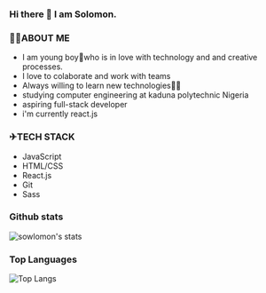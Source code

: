 ### Hi there 👋 I am Solomon.

### 👨‍💻ABOUT ME

- I am young boy👨who is in love with technology and and creative processes.
- I love to colaborate and work with teams
- Always willing to learn new technologies👨‍💻
- studying computer engineering at kaduna polytechnic Nigeria
- aspiring full-stack developer
- i'm currently react.js

### ✈TECH STACK

- JavaScript
- HTML/CSS
- React.js
- Git
- Sass

### Github stats

![sowlomon's stats](https://github-readme-stats.vercel.app/api?username=sowlomon&count_private=true&show_icons=true&theme=radical)

### Top Languages

![Top Langs](https://github-readme-stats.vercel.app/api/top-langs/?username=sowlomon&show_icons=true&theme=radical)



